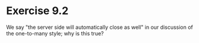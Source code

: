 # Exercise 9.2 
We say "the server side will automatically close as well" in our discussion of the one-to-many style; why is this true? 
